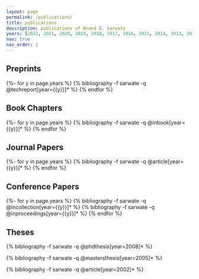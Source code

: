 ```yaml
---
layout: page
permalink: /publications/
title: publications
description: publications of Anand D. Sarwate
years: [2022, 2021, 2020, 2019, 2018, 2017, 2016, 2015, 2014, 2013, 2012, 2011, 2010, 2009, 2008, 2007, 2006, 2005, 2004, 2003, 2002]
nav: true
nav_order: 1
---
```

<!-- _pages/publications.md -->
<div class="publications">

<h2>Preprints</h2>

{%- for y in page.years %}
		{% bibliography -f sarwate -q @techreport[year={{y}}]* %}
{% endfor %}	

<h2>Book Chapters</h2>
{%- for y in page.years %}
		{% bibliography -f sarwate -q @inbook[year={{y}}]* %}
{% endfor %}	


<h2>Journal Papers</h2>
{%- for y in page.years %}
		{% bibliography -f sarwate -q @article[year={{y}}]* %}
{% endfor %}	

<h2>Conference Papers</h2>
{%- for y in page.years %}
		{% bibliography -f sarwate -q @incollection[year={{y}}]* %}
		{% bibliography -f sarwate -q @inproceedings[year={{y}}]* %}
{% endfor %}	

<h2>Theses</h2>

{% bibliography -f sarwate -q @phdthesis[year=2008]* %}

{% bibliography -f sarwate -q @mastersthesis[year=2005]* %}

{% bibliography -f sarwate -q @article[year=2002]* %}

</div>
 